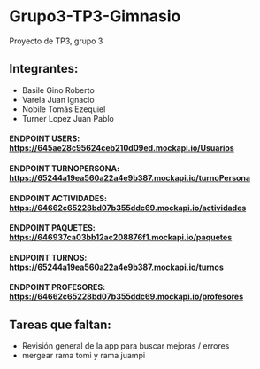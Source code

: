 # Grupo3-TP3-Gimnasio
Proyecto de TP3, grupo 3

## Integrantes:
- Basile Gino Roberto
- Varela Juan Ignacio
- Nobile Tomás Ezequiel
- Turner Lopez Juan Pablo

#### ENDPOINT USERS: https://645ae28c95624ceb210d09ed.mockapi.io/Usuarios
#### ENDPOINT TURNOPERSONA: https://65244a19ea560a22a4e9b387.mockapi.io/turnoPersona
#### ENDPOINT ACTIVIDADES: https://64662c65228bd07b355ddc69.mockapi.io/actividades
#### ENDPOINT PAQUETES: https://646937ca03bb12ac208876f1.mockapi.io/paquetes
#### ENDPOINT TURNOS: https://65244a19ea560a22a4e9b387.mockapi.io/turnos
#### ENDPOINT PROFESORES: https://64662c65228bd07b355ddc69.mockapi.io/profesores

## Tareas que faltan:  
- Revisión general de la app para buscar mejoras / errores
- mergear rama tomi y rama juampi
